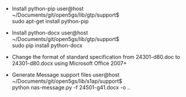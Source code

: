 
* Install python-pip
user@host ~/Documents/git/open5gs/lib/gtp/support$ \
    sudo apt-get install python-pip

* Install python-docx
user@host ~/Documents/git/open5gs/lib/gtp/support$ \
    sudo pip install python-docx

* Change the format of standard specification 
  from 24301-d80.doc to 24301-d80.docx 
  using Microsoft Office 2007+

* Generate Message support files
user@host ~/Documents/git/open5gs/lib/s1ap/support$ \
    python nas-message.py -f 24501-g41.docx -o ..
